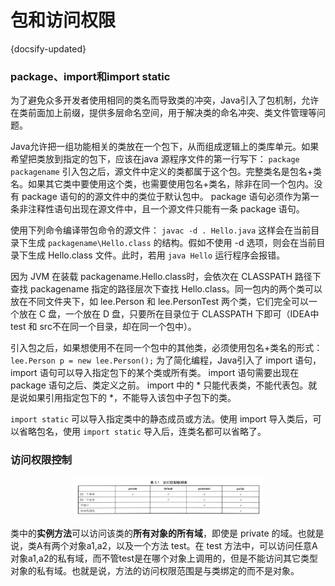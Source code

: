 # 包和访问权限
{docsify-updated}

### package、import和import static
为了避免众多开发者使用相同的类名而导致类的冲突，Java引入了包机制，允许在类前面加上前缀，提供多层命名空间，用于解决类的命名冲突、类文件管理等问题。

Java允许把一组功能相关的类放在一个包下，从而组成逻辑上的类库单元。如果希望把类放到指定的包下，应该在java 源程序文件的第一行写下：
`package packagename`
引入包之后，源文件中定义的类都属于这个包。完整类名是包名+类名。如果其它类中要使用这个类，也需要使用包名+类名，除非在同一个包内。没有 package 语句的的源文件中的类位于默认包中。 package 语句必须作为第一条非注释性语句出现在源文件中，且一个源文件只能有一条 package 语句。

使用下列命令编译带包命令的源文件：
`javac -d . Hello.java`
这样会在当前目录下生成 `packagename\Hello.class` 的结构。假如不使用 -d 选项，则会在当前目录下生成 Hello.class 文件。此时，若用 `java Hello` 运行程序会报错。

因为 JVM 在装载 packagename.Hello.class时，会依次在 CLASSPATH 路径下查找 packagename 指定的路径层次下查找 Hello.class。同一包内的两个类可以放在不同文件夹下，如 lee.Person 和 lee.PersonTest 两个类，它们完全可以一个放在 C 盘，一个放在 D 盘，只要所在目录位于 CLASSPATH 下即可（IDEA中 test 和 src不在同一个目录，却在同一个包中）。

引入包之后，如果想使用不在同一个包中的其他类，必须使用包名+类名的形式：
`lee.Person p = new lee.Person();`
为了简化编程，Java引入了 import 语句， import 语句可以导入指定包下的某个类或所有类。 import 语句需要出现在 package 语句之后、类定义之前。 import 中的 \* 只能代表类，不能代表包。就是说如果引用指定包下的 \*，不能导入该包中子包下的类。 

`import static` 可以导入指定类中的静态成员或方法。使用 import 导入类后，可以省略包名，使用 `import static` 导入后，连类名都可以省略了。

### 访问权限控制
<center><img src="pics/access-control.jpg" alt="" width=60%></center>

类中的**实例方法**可以访问该类的**所有对象的所有域**，即使是 private 的域。也就是说，类A有两个对象a1,a2，以及一个方法 test。在 test 方法中，可以访问任意A对象a1,a2的私有域，而不管test是在哪个对象上调用的，但是不能访问其它类型对象的私有域。也就是说，方法的访问权限范围是与类绑定的而不是对象。